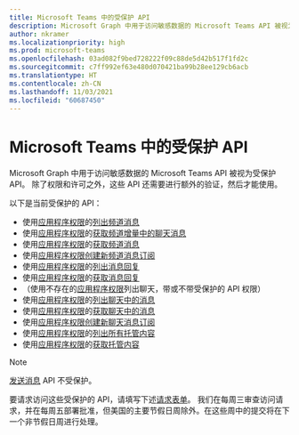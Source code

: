 ```yaml
---
title: Microsoft Teams 中的受保护 API
description: Microsoft Graph 中用于访问敏感数据的 Microsoft Teams API 被视为受保护 API。
author: nkramer
ms.localizationpriority: high
ms.prod: microsoft-teams
ms.openlocfilehash: 03ad082f9bed728222f09c88de5d42b517f1fd2c
ms.sourcegitcommit: c7ff992ef63e480d070421ba99b28ee129cb6acb
ms.translationtype: HT
ms.contentlocale: zh-CN
ms.lasthandoff: 11/03/2021
ms.locfileid: "60687450"
---
```

# <a name="protected-apis-in-microsoft-teams"></a>Microsoft Teams 中的受保护 API

Microsoft Graph 中用于访问敏感数据的 Microsoft Teams API 被视为受保护 API。 除了权限和许可之外，这些 API 还需要进行额外的验证，然后才能使用。


以下是当前受保护的 API：
* 使用[应用程序权限](auth/auth-concepts.md#microsoft-graph-permissions)的[列出频道消息](/graph/api/channel-list-messages)
* 使用[应用程序权限](auth/auth-concepts.md#microsoft-graph-permissions)的[获取频道增量中的聊天消息](/graph/api/chatmessage-delta)
* 使用[应用程序权限](auth/auth-concepts.md#microsoft-graph-permissions)的[获取频道消息](/graph/api/chatmessage-get)
* 使用[应用程序权限](auth/auth-concepts.md#microsoft-graph-permissions)[创建新频道消息订阅](/graph/api/subscription-post-subscriptions)
* 使用[应用程序权限](auth/auth-concepts.md#microsoft-graph-permissions)的[列出消息回复](/graph/api/chatmessage-list-replies)
* 使用[应用程序权限](auth/auth-concepts.md#microsoft-graph-permissions)的[获取消息回复](/graph/api/chatmessage-get)
* （使用不存在的[应用程序权限](auth/auth-concepts.md#microsoft-graph-permissions)列出聊天，带或不带受保护的 API 权限）
* 使用[应用程序权限](auth/auth-concepts.md#microsoft-graph-permissions)的[列出聊天中的消息](/graph/api/chat-list-messages)
* 使用[应用程序权限](auth/auth-concepts.md#microsoft-graph-permissions)的[获取聊天中的消息](/graph/api/chatmessage-get)
* 使用[应用程序权限](auth/auth-concepts.md#microsoft-graph-permissions)[创建新聊天消息订阅](/graph/api/subscription-post-subscriptions)
* 使用[应用程序权限](auth/auth-concepts.md#microsoft-graph-permissions)的[列出所有托管内容](/graph/api/chatmessage-list-hostedcontents)
* 使用[应用程序权限](auth/auth-concepts.md#microsoft-graph-permissions)的[获取托管内容](/graph/api/chatmessagehostedcontent-get)

>[!NOTE]
>[发送消息](/graph/api/channel-post-messages) API 不受保护。

要请求访问这些受保护的 API，请填写下述[请求表单](https://aka.ms/teamsgraph/requestaccess)。 我们在每周三审查访问请求，并在每周五部署批准，但美国的主要节假日周除外。在这些周中的提交将在下一个非节假日周进行处理。
